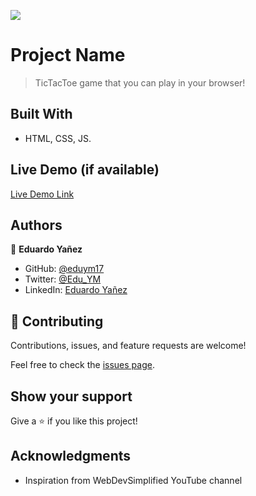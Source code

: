 ![](https://img.shields.io/badge/TheOdinProject-yellow)

# Project Name

> TicTacToe game that you can play in your browser!

## Built With

- HTML, CSS, JS.

## Live Demo (if available)

[Live Demo Link](https://eduym17.github.io/TOP-project-tictactoe/)

## Authors

👤 **Eduardo Yañez**

- GitHub: [@eduym17](https://github.com/eduym17)
- Twitter: [@Edu_YM](https://twitter.com/Edu_YM)
- LinkedIn: [Eduardo Yañez](https://www.linkedin.com/in/eduardoym/)

## 🤝 Contributing

Contributions, issues, and feature requests are welcome!

Feel free to check the [issues page](../../issues/).

## Show your support

Give a ⭐️ if you like this project!

## Acknowledgments

- Inspiration from WebDevSimplified YouTube channel
